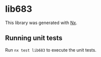 # lib683

This library was generated with [Nx](https://nx.dev).

## Running unit tests

Run `nx test lib683` to execute the unit tests.
